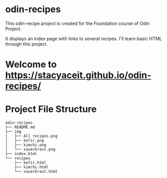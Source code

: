 # odin-recipes
<!-- what the current project is and what skills you will have demonstrated once you have completed it. (You can also do this as a self-reflection at the end of the project, which is a good way to review what you have learned.) -->
This odin-recipe project is created for the Foundation course of Odin Project. 

It displays an index page with links to several recipes. I'll learn basic HTML through this project.

# Welcome to https://stacyaceit.github.io/odin-recipes/

# Project File Structure
```
odin-recipes
├── README.md
├── img
│   ├── All recipes.png
│   ├── kefir.png
│   ├── kimchi.png
│   └── sauerkraut.png
├── index.html
└── recipes
    ├── kefir.html
    ├── kimchi.html
    └── sauerkraut.html
```